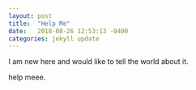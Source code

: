 ```yaml
---
layout: post
title:  "Help Me"
date:   2018-08-26 12:53:13 -0400
categories: jekyll update
---
```


I am new here and would like to tell the world about it. 

help meee. 